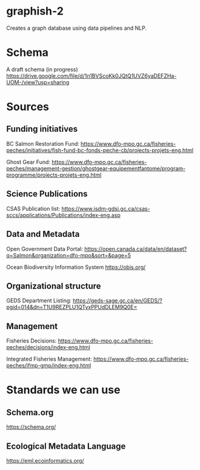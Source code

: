 # graphish-2
Creates a graph database using data pipelines and NLP.

# Schema
A draft schema (in progress)
https://drive.google.com/file/d/1n1BVScoKk0JQtQ1UVZ6yaDEFZHa-UOM-/view?usp=sharing

# Sources
## Funding initiatives
BC Salmon Restoration Fund: 
https://www.dfo-mpo.gc.ca/fisheries-peches/initiatives/fish-fund-bc-fonds-peche-cb/projects-projets-eng.html

Ghost Gear Fund:
https://www.dfo-mpo.gc.ca/fisheries-peches/management-gestion/ghostgear-equipementfantome/program-programme/projects-projets-eng.html

## Science Publications
CSAS Publication list: 
https://www.isdm-gdsi.gc.ca/csas-sccs/applications/Publications/index-eng.asp

## Data and Metadata
Open Government Data Portal: 
https://open.canada.ca/data/en/dataset?q=Salmon&organization=dfo-mpo&sort=&page=5

Ocean Biodiversity Information System 
https://obis.org/

## Organizational structure
GEDS Department Listing:
https://geds-sage.gc.ca/en/GEDS/?pgid=014&dn=T1U9REZPLU1QTyxPPUdDLEM9Q0E=

## Management
Fisheries Decisions:
https://www.dfo-mpo.gc.ca/fisheries-peches/decisions/index-eng.html

Integrated Fisheries Management:
https://www.dfo-mpo.gc.ca/fisheries-peches/ifmp-gmp/index-eng.html

# Standards we can use
## Schema.org
https://schema.org/

## Ecological Metadata Language
https://eml.ecoinformatics.org/
